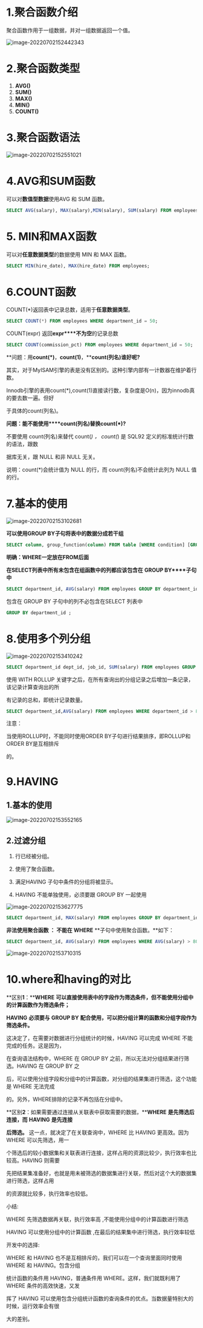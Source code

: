 # 1.聚合函数介绍

聚合函数作用于一组数据，并对一组数据返回一个值。

![image-20220702152442343](images\image-20220702152442343.png)

# 2.聚合函数类型

1. **AVG()** 
2. **SUM()** 
3. **MAX()** 
4. **MIN()** 
5. **COUNT()**

# 3.聚合函数语法

![image-20220702152551021](images\image-20220702152551021.png)

# 4.AVG和SUM函数

可以对**数值型数据**使用AVG 和 SUM 函数。

```sql
SELECT AVG(salary), MAX(salary),MIN(salary), SUM(salary) FROM employees WHERE job_id LIKE '%REP%';
```

# 5. MIN和MAX函数

可以对**任意数据类型**的数据使用 MIN 和 MAX 函数。

```sql
SELECT MIN(hire_date), MAX(hire_date) FROM employees;
```

# 6.COUNT函数

COUNT(*)返回表中记录总数，适用于**任意数据类型**。 

```sql
SELECT COUNT(*) FROM employees WHERE department_id = 50;
```

COUNT(expr) 返回**expr****不为空**的记录总数

```sql
SELECT COUNT(commission_pct) FROM employees WHERE department_id = 50;
```

**问题：用****count(\*)****，****count(1)****，****count(****列名****)****谁好呢****?**

其实，对于MyISAM引擎的表是没有区别的。这种引擎内部有一计数器在维护着行数。

Innodb引擎的表用count(*),count(1)直接读行数，复杂度是O(n)，因为innodb真的要去数一遍。但好

于具体的count(列名)。

**问题：能不能使用****count(****列名****)****替换****count(\*)?**

不要使用 count(列名)来替代 count(*) ， count(*) 是 SQL92 定义的标准统计行数的语法，跟数

据库无关，跟 NULL 和非 NULL 无关。

说明：count(*)会统计值为 NULL 的行，而 count(列名)不会统计此列为 NULL 值的行。

# 7.基本的使用

![image-20220702153102681](images\image-20220702153102681.png)

**可以使用****GROUP BY****子句将表中的数据分成若干组**

```sql
SELECT column, group_function(column) FROM table [WHERE condition] [GROUP BY group_by_expression] [ORDER BY column];
```

**明确：****WHERE****一定放在****FROM****后面**

**在****SELECT****列表中所有未包含在组函数中的列都应该包含在** **GROUP BY****子句中**

```sql
SELECT department_id, AVG(salary) FROM employees GROUP BY department_id ;
```

包含在 GROUP BY 子句中的列不必包含在SELECT 列表中

```sql
GROUP BY department_id ;
```

# 8.使用多个列分组

![image-20220702153410242](images\image-20220702153410242.png)

```sql
SELECT department_id dept_id, job_id, SUM(salary) FROM employees GROUP BY department_id, job_id ;
```

使用 WITH ROLLUP 关键字之后，在所有查询出的分组记录之后增加一条记录，该记录计算查询出的所

有记录的总和，即统计记录数量。

```sql
SELECT department_id,AVG(salary) FROM employees WHERE department_id > 80 GROUP BY department_id WITH ROLLUP;
```

注意：

当使用ROLLUP时，不能同时使用ORDER BY子句进行结果排序，即ROLLUP和ORDER BY是互相排斥

的。



# 9.HAVING

## 1.基本的使用

![image-20220702153552165](images\image-20220702153552165.png)

## 2.过滤分组

1. 行已经被分组。

2. 使用了聚合函数。

3. 满足HAVING 子句中条件的分组将被显示。

4. HAVING 不能单独使用，必须要跟 GROUP BY 一起使用

![image-20220702153627775](images\image-20220702153627775.png)

```sql
SELECT department_id, MAX(salary) FROM employees GROUP BY department_id HAVING MAX(salary)>10000 ;
```

**非法使用聚合函数 ： 不能在** **WHERE** **子句中使用聚合函数。**如下：

```sql
SELECT department_id, AVG(salary) FROM employees WHERE AVG(salary) > 8000 GROUP BY department_id;
```

![image-20220702153710315](images\image-20220702153710315.png)

# 10.where和having的对比

**区别****1****：****WHERE** **可以直接使用表中的字段作为筛选条件，但不能使用分组中的计算函数作为筛选条件；**

**HAVING** **必须要与** **GROUP BY** **配合使用，可以把分组计算的函数和分组字段作为筛选条件。**

这决定了，在需要对数据进行分组统计的时候，HAVING 可以完成 WHERE 不能完成的任务。这是因为，

在查询语法结构中，WHERE 在 GROUP BY 之前，所以无法对分组结果进行筛选。HAVING 在 GROUP BY 之

后，可以使用分组字段和分组中的计算函数，对分组的结果集进行筛选，这个功能是 WHERE 无法完成

的。另外，WHERE排除的记录不再包括在分组中。

**区别****2****：如果需要通过连接从关联表中获取需要的数据，****WHERE** **是先筛选后连接，而** **HAVING** **是先连接**

**后筛选。** 这一点，就决定了在关联查询中，WHERE 比 HAVING 更高效。因为 WHERE 可以先筛选，用一

个筛选后的较小数据集和关联表进行连接，这样占用的资源比较少，执行效率也比较高。HAVING 则需要

先把结果集准备好，也就是用未被筛选的数据集进行关联，然后对这个大的数据集进行筛选，这样占用

的资源就比较多，执行效率也较低。



小结:

WHERE                先筛选数据再关联，执行效率高 ,不能使用分组中的计算函数进行筛选

HAVING                可以使用分组中的计算函数 ,在最后的结果集中进行筛选，执行效率较低



开发中的选择:

WHERE 和 HAVING 也不是互相排斥的，我们可以在一个查询里面同时使用 WHERE 和 HAVING。包含分组

统计函数的条件用 HAVING，普通条件用 WHERE。这样，我们就既利用了 WHERE 条件的高效快速，又发

挥了 HAVING 可以使用包含分组统计函数的查询条件的优点。当数据量特别大的时候，运行效率会有很

大的差别。



